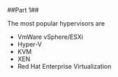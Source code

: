 ##Part 1##

The most popular hypervisors are
- VmWare vSphere/ESXi
- Hyper-V
- KVM
- XEN
- Red Hat Enterprise Virtualization
